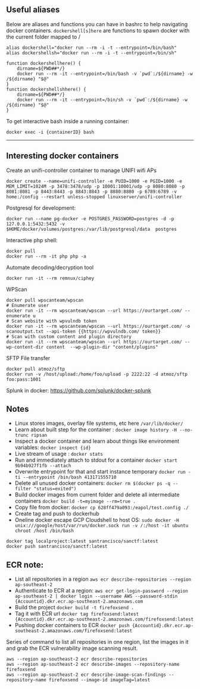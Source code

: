 ## Useful aliases


Below are aliases and functions you can have in bashrc to help navigating docker containers. `dockershell[s]here` are functions to spawn docker with the current folder mapped to /<current directory name>

```
alias dockershell="docker run --rm -i -t --entrypoint=/bin/bash"  
alias dockershellsh="docker run --rm -i -t --entrypoint=/bin/sh"

function dockershellhere() {  
    dirname=${PWD##*/}
    docker run --rm -it --entrypoint=/bin/bash -v `pwd`:/${dirname} -w /${dirname} "$@"
}
function dockershellshhere() {  
    dirname=${PWD##*/}
    docker run --rm -it --entrypoint=/bin/sh -v `pwd`:/${dirname} -w /${dirname} "$@"
}
```
To get interactive bash inside a running container:

`docker exec -i {containerID} bash`

----------
## Interesting docker containers

Create an unifi-controller container to manage UNIFI wifi APs

```
docker create --name=unifi-controller -e PUID=1000 -e PGID=1000 -e MEM_LIMIT=1024M -p 3478:3478/udp -p 10001:10001/udp -p 8080:8080 -p 8081:8081 -p 8443:8443 -p 8843:8843 -p 8880:8880 -p 6789:6789 -v home:/config --restart unless-stopped linuxserver/unifi-controller
```

Postgresql for development:

```
docker run --name pg-docker -e POSTGRES_PASSWORD=postgres -d -p 127.0.0.1:5432:5432 -v $HOME/docker/volumes/postgres:/var/lib/postgresql/data  postgres
```

Interactive php shell:
```
docker pull
docker run --rm -it php php -a
```

Automate decoding/decryption tool 
```
docker run -it --rm remnux/ciphey
```

WPScan
```
docker pull wpscanteam/wpscan
# Enumerate user
docker run -it --rm wpscanteam/wpscan --url https://ourtarget.com/ --enumerate u
# Scan website with wpvulndb token
docker run -it --rm wpscanteam/wpscan --url https://ourtarget.com/ -o scanoutput.txt --api-token {{https://wpvulndb.com/ token}}
# Scan with custom content and plugin directory
docker run -it --rm wpscanteam/wpscan --url https://ourtarget.com/ --wp-content-dir content  --wp-plugin-dir "content/plugins"
```

SFTP File transfer
```
docker pull atmoz/sftp
docker run -v /host/upload:/home/foo/upload -p 2222:22 -d atmoz/sftp foo:pass:1001
```

Splunk in docker: https://github.com/splunk/docker-splunk

## Notes

 - Linux stores images, overlay file systems, etc here `/var/lib/docker/`
 - Learn about built step for the container : `docker image history -H --no-trunc ripsan`
 - Inspect a docker container and learn about things like environment variables: `docker inspect {id}`
 - Live stream of usage : `docker stats`
 - Run and immediately attach to stdout for a container `docker start 9b94b927f1fb --attach`
 - Overwrite entrypoint for that and start instance temporary `docker run -ti --entrypoint /bin/bash 413171555710`
 - Delete all unused docker containers: `docker rm $(docker ps -q --filter "status=exited")`
 - Build docker images from current folder and delete all intermediate containers `docker build -t=myimage --rm=true .`
 - Copy file from docker: `docker cp 628ff479a093:/eapol/test.config ./`
 - Create tag and push to dockerhub
 - Oneline docker escape GCP Cloudshell to host OS: `sudo docker -H unix:///google/host/var/run/docker.sock run -v /:/host -it ubuntu chroot /host /bin/bash`

```
docker tag localproject:latest santrancisco/sanctf:latest
docker push santrancisco/sanctf:latest
```

## ECR note:
 - List all repositories in a region `aws ecr describe-repositories --region ap-southeast-2`
 - Authenticate to ECR at a region: `aws ecr get-login-password --region ap-southeast-2 | docker login --username AWS --password-stdin {Accountid}.dkr.ecr.ap-southeast-2.amazonaws.com`
 - Build the project `docker build -t firefoxsend .`
 - Tag it with ECR url `docker tag firefoxsend:latest {Accountid}.dkr.ecr.ap-southeast-2.amazonaws.com/firefoxsend:latest`
 - Pushing docker containers to ECR `docker push {Accountid}.dkr.ecr.ap-southeast-2.amazonaws.com/firefoxsend:latest`

Series of command to list all repositories in one region, list the images in it and grab the ECR vulnerability image scanning result.

```
aws --region ap-southeast-2 ecr describe-repositories 
aws --region ap-southeast-2 ecr describe-images --repository-name firefoxsend
aws --region ap-southeast-2 ecr describe-image-scan-findings --repository-name firefoxsend --image-id imageTag=latest
```
